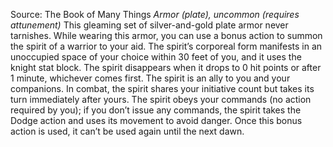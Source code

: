 Source: The Book of Many Things
*Armor (plate), uncommon (requires attunement)*
This gleaming set of silver-and-gold plate armor never tarnishes.
While wearing this armor, you can use a bonus action to summon the spirit of a warrior to your aid. The spirit’s corporeal form manifests in an unoccupied space of your choice within 30 feet of you, and it uses the knight stat block. The spirit disappears when it drops to 0 hit points or after 1 minute, whichever comes first.
The spirit is an ally to you and your companions. In combat, the spirit shares your initiative count but takes its turn immediately after yours. The spirit obeys your commands (no action required by you); if you don’t issue any commands, the spirit takes the Dodge action and uses its movement to avoid danger.
Once this bonus action is used, it can’t be used again until the next dawn.